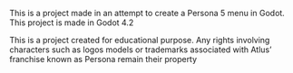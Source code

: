 This is a project made in an attempt to create a Persona 5 menu in Godot.
This project is made in Godot 4.2

This is a project created for educational purpose.
Any rights involving characters such as logos models or trademarks associated with Atlus’ franchise known as Persona remain their property
